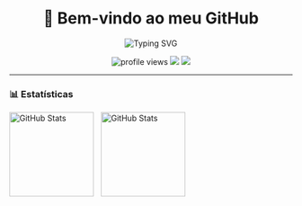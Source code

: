 <h1 align="center">🖤 Bem-vindo ao meu GitHub</h1>

<p align="center">
  <img src="https://readme-typing-svg.herokuapp.com?font=Fira+Code&size=24&duration=4000&pause=1000&color=00F7FF&center=true&vCenter=true&width=600&lines=Olá%2C+eu+sou+o+William!;Desenvolvedor+Fullstack+%7C+Pythonista;Apaixonado+por+tecnologia+e+automação" alt="Typing SVG" />
</p>

<p align="center">
  <img src="https://komarev.com/ghpvc/?username=MR-w1ll&style=flat&color=lightgrey" alt="profile views" />
  <img src="https://img.shields.io/github/followers/MR-w1ll?label=Seguidores&style=flat-square" />
  <img src="https://img.shields.io/badge/Dark%20Mode-%E2%9C%94-black?style=flat-square" />
</p>

---

### 📊 Estatísticas

<p>
  <img 
    align="left" 
    alt="GitHub Stats" 
    height="150" 
    style="padding-right: 10px;" 
    src="https://github-readme-stats.vercel.app/api?username=MR-w1ll&show_icons=true&theme=tokyonight&include_all_commits=true&locale=pt-br" 
  />

<img 
      align="left" 
      alt="GitHub Stats" 
      height="150" 
      src="https://github-readme-stats.vercel.app/api/top-langs/?username=MR-w1ll&theme=tokyonight&layout=compact&custom_title=Tecnologias&langs_count=9" 
  />

</p>


